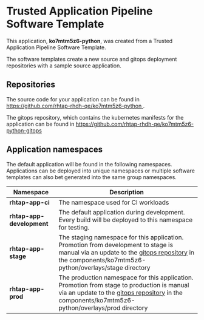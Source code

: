# Trusted Application Pipeline Software Template

This application, **ko7mtm5z6-python**, was created from a Trusted Application Pipeline Software Template.

The software templates create a new source and gitops deployment repositories with a sample source application. 

## Repositories

The source code for your application can be found in [https://github.com/rhtap-rhdh-qe/ko7mtm5z6-python ](https://github.com/rhtap-rhdh-qe/ko7mtm5z6-python ).
 
The gitops repository, which contains the kubernetes manifests for the application can be found in 
[https://github.com/rhtap-rhdh-qe/ko7mtm5z6-python-gitops ](https://github.com/rhtap-rhdh-qe/ko7mtm5z6-python-gitops ) 

## Application namespaces 

The default application will be found in the following namespaces. Applications can be deployed into unique namespaces or multiple software templates can also bet generated into the same group namespaces.  

|  Namespace   |  Description   |  
| -------- | -------- |
| **rhtap-app-ci** | The namespace used for CI workloads |
| **rhtap-app-development** | The default application during development. Every build will be deployed to this namespace for testing. |
| **rhtap-app-stage** | The staging namespace for this application. Promotion from development to stage is manual via an update to the [gitops repository](https://github.com/rhtap-rhdh-qe/ko7mtm5z6-python-gitops ) in the components/ko7mtm5z6-python/overlays/stage directory |
| **rhtap-app-prod** | The production namespace for this application. Promotion from stage to production is manual via an update to the [gitops repository](https://github.com/rhtap-rhdh-qe/ko7mtm5z6-python-gitops ) in the components/ko7mtm5z6-python/overlays/prod directory |